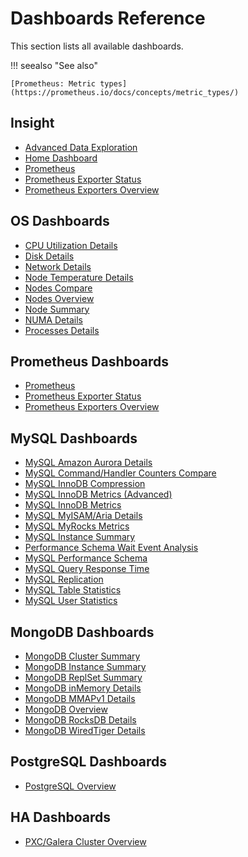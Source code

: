 <div class="section" id="pmm-dashboard-list"></div>

# Dashboards Reference

This section lists all available dashboards.

!!! seealso "See also"

    [Prometheus: Metric types](https://prometheus.io/docs/concepts/metric_types/)

<div class="section" id="pmm-dashboard-insight-list"></div>
<div class="section" id="pmm-dashboard-general-list"></div>

## Insight

* [Advanced Data Exploration](dashboard-advanced-data-exploration.md)
* [Home Dashboard](dashboard-home.md)
* [Prometheus](dashboard-prometheus.md)
* [Prometheus Exporter Status](dashboard-prometheus-exporter-status.md)
* [Prometheus Exporters Overview](dashboard-prometheus-exporters-overview.md)

<div class="section" id="pmm-dashboard-os-list"></div>

## OS Dashboards

* [CPU Utilization Details](dashboard-cpu-utilization-details.md)
* [Disk Details](dashboard-disk-details.md)
* [Network Details](dashboard-network-overview.md)
* [Node Temperature Details](dashboard-node-temperature-details.md)
* [Nodes Compare](dashboard-nodes-compare.md)
* [Nodes Overview](dashboard-system-overview.md)
* [Node Summary](dashboard-node-summary.md)
* [NUMA Details](dashboard-overview-numa-metrics.md)
* [Processes Details](dashboard-processes-details.md)

<div class="section" id="pmm-dashboard-prometheus-list"></div>

## Prometheus Dashboards

* [Prometheus](dashboard-prometheus.md)
* [Prometheus Exporter Status](dashboard-prometheus-exporter-status.md)
* [Prometheus Exporters Overview](dashboard-prometheus-exporters-overview.md)

<div class="section" id="pmm-dashboard-mysql-list"></div>

## MySQL Dashboards

* [MySQL Amazon Aurora Details](dashboard-mysql-amazon-aurora-details.md)
* [MySQL Command/Handler Counters Compare](dashboard-mysql-command-handler-counters-compare.md)
* [MySQL InnoDB Compression](dashboard-mysql-innodb-compression.md)
* [MySQL InnoDB Metrics (Advanced)](dashboard-mysql-innodb-metrics-advanced.md)
* [MySQL InnoDB Metrics](dashboard-mysql-innodb-metrics.md)
* [MySQL MyISAM/Aria Details](dashboard-mysql-myisam-aria-details.md)
* [MySQL MyRocks Metrics](dashboard-mysql-myrocks-metrics.md)
* [MySQL Instance Summary](dashboard-mysql-instance-summary.md)
* [Performance Schema Wait Event Analysis](dashboard-mysql-performance-schema-wait-events.md)
* [MySQL Performance Schema](dashboard-mysql-performance-schema.md)
* [MySQL Query Response Time](dashboard-mysql-query-response-time.md)
* [MySQL Replication](dashboard-mysql-replication.md)
* [MySQL Table Statistics](dashboard-mysql-table-statistics.md)
* [MySQL User Statistics](dashboard-mysql-user-statistics.md)

<div class="section" id="pmm-dashboard-mongodb-list"></div>

## MongoDB Dashboards

* [MongoDB Cluster Summary](dashboard-mongodb-cluster-summary.md)
* [MongoDB Instance Summary](dashboard-mongodb-instance-summary.md)
* [MongoDB ReplSet Summary](dashboard-mongodb-replset-summary.md)
* [MongoDB inMemory Details](dashboard-mongodb-inmemory-details.md)
* [MongoDB MMAPv1 Details](dashboard-mongodb-mmapv1-details.md)
* [MongoDB Overview](dashboard-mongodb-overview.md)
* [MongoDB RocksDB Details](dashboard-mongodb-rocksdb-details.md)
* [MongoDB WiredTiger Details](dashboard-mongodb-wiredtiger-details.md)

<div class="section" id="pmm-dashboard-postgres-list"></div>

## PostgreSQL Dashboards

* [PostgreSQL Overview](dashboard-postgres-overview.md)

<div class="section" id="pmm-dashboard-ha-list"></div>

## HA Dashboards

* [PXC/Galera Cluster Overview](dashboard-pxc-galera-cluster-overview.md)
